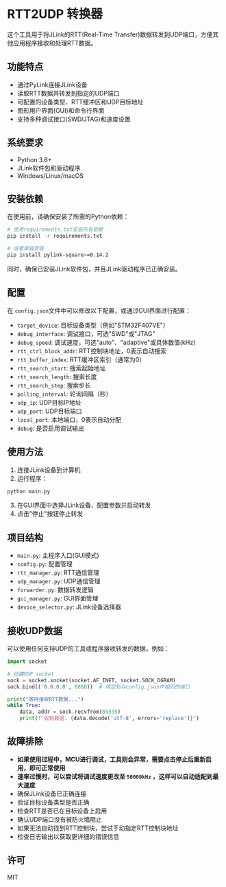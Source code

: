 # RTT2UDP 转换器

这个工具用于将JLink的RTT(Real-Time Transfer)数据转发到UDP端口，方便其他应用程序接收和处理RTT数据。

## 功能特点

- 通过PyLink连接JLink设备
- 读取RTT数据并转发到指定的UDP端口
- 可配置的设备类型、RTT缓冲区和UDP目标地址
- 图形用户界面(GUI)和命令行界面
- 支持多种调试接口(SWD/JTAG)和速度设置

## 系统要求

- Python 3.6+
- JLink软件包和驱动程序
- Windows/Linux/macOS

## 安装依赖

在使用前，请确保安装了所需的Python依赖：

```bash
# 使用requirements.txt安装所有依赖
pip install -r requirements.txt

# 或者单独安装
pip install pylink-square>=0.14.2
```

同时，确保已安装JLink软件包，并且JLink驱动程序已正确安装。

## 配置

在 `config.json`文件中可以修改以下配置，或通过GUI界面进行配置：

- `target_device`: 目标设备类型（例如"STM32F407VE"）
- `debug_interface`: 调试接口，可选"SWD"或"JTAG"
- `debug_speed`: 调试速度，可选"auto"、"adaptive"或具体数值(kHz)
- `rtt_ctrl_block_addr`: RTT控制块地址，0表示自动搜索
- `rtt_buffer_index`: RTT缓冲区索引（通常为0）
- `rtt_search_start`: 搜索起始地址
- `rtt_search_length`: 搜索长度
- `rtt_search_step`: 搜索步长
- `polling_interval`: 轮询间隔（秒）
- `udp_ip`: UDP目标IP地址
- `udp_port`: UDP目标端口
- `local_port`: 本地端口，0表示自动分配
- `debug`: 是否启用调试输出

## 使用方法

1. 连接JLink设备到计算机
2. 运行程序：

```bash
python main.py
```

3. 在GUI界面中选择JLink设备、配置参数并启动转发
4. 点击"停止"按钮停止转发

## 项目结构

- `main.py`: 主程序入口(GUI模式)
- `config.py`: 配置管理
- `rtt_manager.py`: RTT通信管理
- `udp_manager.py`: UDP通信管理
- `forwarder.py`: 数据转发逻辑
- `gui_manager.py`: GUI界面管理
- `device_selector.py`: JLink设备选择器

## 接收UDP数据

可以使用任何支持UDP的工具或程序接收转发的数据，例如：

```python
import socket

# 创建UDP socket
sock = socket.socket(socket.AF_INET, socket.SOCK_DGRAM)
sock.bind(('0.0.0.0', 8888))  # 绑定到与config.json中相同的端口

print("等待接收RTT数据...")
while True:
    data, addr = sock.recvfrom(65535)
    print(f"收到数据: {data.decode('utf-8', errors='replace')}")
```

## 故障排除

- **如果使用过程中，MCU进行调试，工具则会异常，需要点击停止后重新启用，即可正常使用**
- **速率过慢时，可以尝试将调试速度更改至 `50000kHz` ，这样可以自动适配到最大速度**
- 确保JLink设备已正确连接
- 验证目标设备类型是否正确
- 检查RTT是否已在目标设备上启用
- 确认UDP端口没有被防火墙阻止
- 如果无法自动找到RTT控制块，尝试手动指定RTT控制块地址
- 检查日志输出以获取更详细的错误信息

## 许可

MIT
